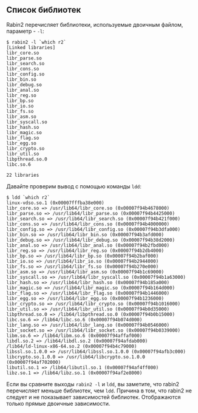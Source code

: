 ## Список библиотек

Rabin2 перечисляет библиотеки, используемые двоичным файлом, параметр - `-l`:
```
$ rabin2 -l `which r2`
[Linked libraries]
libr_core.so
libr_parse.so
libr_search.so
libr_cons.so
libr_config.so
libr_bin.so
libr_debug.so
libr_anal.so
libr_reg.so
libr_bp.so
libr_io.so
libr_fs.so
libr_asm.so
libr_syscall.so
libr_hash.so
libr_magic.so
libr_flag.so
libr_egg.so
libr_crypto.so
libr_util.so
libpthread.so.0
libc.so.6

22 libraries
```
Давайте проверим вывод с помощью команды `ldd`:
```
$ ldd `which r2`
linux-vdso.so.1 (0x00007fffba38e000)
libr_core.so => /usr/lib64/libr_core.so (0x00007f94b4678000)
libr_parse.so => /usr/lib64/libr_parse.so (0x00007f94b4425000)
libr_search.so => /usr/lib64/libr_search.so (0x00007f94b421f000)
libr_cons.so => /usr/lib64/libr_cons.so (0x00007f94b4000000)
libr_config.so => /usr/lib64/libr_config.so (0x00007f94b3dfa000)
libr_bin.so => /usr/lib64/libr_bin.so (0x00007f94b3afd000)
libr_debug.so => /usr/lib64/libr_debug.so (0x00007f94b38d2000)
libr_anal.so => /usr/lib64/libr_anal.so (0x00007f94b2fbd000)
libr_reg.so => /usr/lib64/libr_reg.so (0x00007f94b2db4000)
libr_bp.so => /usr/lib64/libr_bp.so (0x00007f94b2baf000)
libr_io.so => /usr/lib64/libr_io.so (0x00007f94b2944000)
libr_fs.so => /usr/lib64/libr_fs.so (0x00007f94b270e000)
libr_asm.so => /usr/lib64/libr_asm.so (0x00007f94b1c69000)
libr_syscall.so => /usr/lib64/libr_syscall.so (0x00007f94b1a63000)
libr_hash.so => /usr/lib64/libr_hash.so (0x00007f94b185a000)
libr_magic.so => /usr/lib64/libr_magic.so (0x00007f94b164d000)
libr_flag.so => /usr/lib64/libr_flag.so (0x00007f94b1446000)
libr_egg.so => /usr/lib64/libr_egg.so (0x00007f94b1236000)
libr_crypto.so => /usr/lib64/libr_crypto.so (0x00007f94b1016000)
libr_util.so => /usr/lib64/libr_util.so (0x00007f94b0d35000)
libpthread.so.0 => /lib64/libpthread.so.0 (0x00007f94b0b15000)
libc.so.6 => /lib64/libc.so.6 (0x00007f94b074d000)
libr_lang.so => /usr/lib64/libr_lang.so (0x00007f94b0546000)
libr_socket.so => /usr/lib64/libr_socket.so (0x00007f94b0339000)
libm.so.6 => /lib64/libm.so.6 (0x00007f94affaf000)
libdl.so.2 => /lib64/libdl.so.2 (0x00007f94afdab000)
/lib64/ld-linux-x86-64.so.2 (0x00007f94b4c79000)
libssl.so.1.0.0 => /usr/lib64/libssl.so.1.0.0 (0x00007f94afb3c000)
libcrypto.so.1.0.0 => /usr/lib64/libcrypto.so.1.0.0 (0x00007f94af702000)
libutil.so.1 => /lib64/libutil.so.1 (0x00007f94af4ff000)
libz.so.1 => /lib64/libz.so.1 (0x00007f94af2e8000)
```

Если вы сравните выходы `rabin2 -l` и `ldd`, вы заметите, что rabin2 перечисляет меньше библиотек, чем `ldd`. Причина в том, что rabin2 не следует и не показывает зависимостей библиотек. Отображаются только прямые двоичные зависимости.
